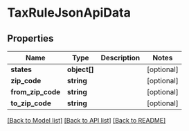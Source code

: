 # TaxRuleJsonApiData

## Properties
Name | Type | Description | Notes
------------ | ------------- | ------------- | -------------
**states** | **object[]** |  | [optional] 
**zip_code** | **string** |  | [optional] 
**from_zip_code** | **string** |  | [optional] 
**to_zip_code** | **string** |  | [optional] 

[[Back to Model list]](../../README.md#documentation-for-models) [[Back to API list]](../../README.md#documentation-for-api-endpoints) [[Back to README]](../../README.md)

